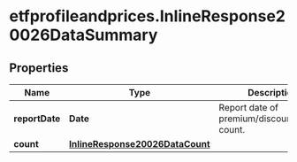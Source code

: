 # etfprofileandprices.InlineResponse20026DataSummary

## Properties

Name | Type | Description | Notes
------------ | ------------- | ------------- | -------------
**reportDate** | **Date** | Report date of premium/discount/neutral count. | [optional] 
**count** | [**InlineResponse20026DataCount**](InlineResponse20026DataCount.md) |  | [optional] 


